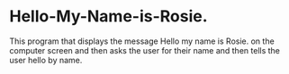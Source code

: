 # Hello-My-Name-is-Rosie.
 This program that displays the message Hello my name is Rosie. on the computer screen and then asks the user for their name and then tells the user hello by name.
